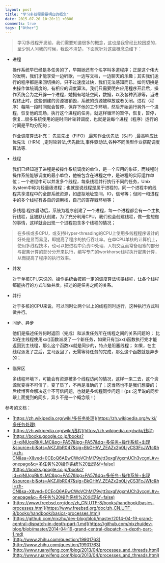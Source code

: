 ```yaml
---
layout: post
title: "学习多线程需要明白的概念"
date: 2015-07-20 10:20:11 +0800
comments: true
tags: ["Other"]
---
```


> 学习多线程开发前，我们需要知道很多的概念，这也是我曾经比较困惑的，至少别人问我的时候，我说不清楚，下面就针对这些概念总结下：

* 进程

    操作系统早已经是多任务的了，早期她还有个名字叫多道程序；正是这个伟大的发明，我们才能享受一边听歌，一边写文档，一边聊天的乐趣；其实我们运行的程序都是来回切换的，只不过速度过快，我们无法感知而已，如何切换是由操作体统调度的，有相应的调度算法。我们只需要明白应用程序开启后，操作系统会为之开辟一个进程，她拥有地址空间，数据，以及各种资源等，当进程终止时，这些创建的资源被销毁，系统的资源被释放或者关闭。进程（程序）每隔一段时间就会暂停，保存下他的工作环境，然后开始运行另外一个进程，恢复他的现场，执行这个进程的任务，就这样循环的暂停，恢复，暂停，恢复...很多系统使用的是时间片轮转调度，也就是说每个进程（程序）运行的时间是平均分配的；

    作业调度算法补充：
    先进先出（FIFO）,最短作业优先法（SJF）,最高响应比优先法（HRN）,定时轮转法,优先数法,事件驱动法,各种不同类型作业搭配调度算法等.

* 线程

    我们已经知道了进程是被操作系统调度的单位，是一个应用的象征，而线程时操作系统能够调度的最小单位，他被包含在进程之中，是进程的实际运作单位；一个进程中可以并发多个线程，每条线程并行执行不同的任务，Unix System中称为轻量级进程；也就是说线程是属于进程的，同一个进程中的线程共享进程中的全部系统资源，如虚拟地址空间，IO，信号等；但同一和进程中的多个线程有各自的调用栈，自己的寄存器环境等；

    多线程:程序启动后，系统为程序创建了一个进程，每一个进程都会有一个主执行线程，且被默认创建，为了充分利用CPU，我们也会创建线程，做一些想做的事情，这样就会出现一个进程包含多个线程的情况；

> 在多核或多CPU，或支持Hyper-threading的CPU上使用多线程程序设计的好处是显而易见，即提高了程序的执行吞吐率。在单CPU单核的计算机上，使用多线程技术，也可以把进程中负责IO处理、人机交互而常备阻塞的部分与密集计算的部分分开来执行，编写专门的workhorse线程执行密集计算，从而提高了程序的执行效率。

* 并发

    对于单核CPU来说的，操作系统会按照一定的调度算法切换线程，让各个线程都能执行的方式叫做并发。描述的是任务之间的关系。

* 并行

    对于多核的CPU来说，可以同时让两个以上的线程同时运行，这种执行方式叫做并行。

* 同步、异步

    他们是描述任务何时返回（完成）和派发任务所在线程之间的关系问题的；
    比如在主线程使用xx()函数派发了一个新任务，如果只有当xx()函数执行完才能返回到主线程，那么这个函数xx就是同步的，特点是阻塞线程；
    如果，在主线程派发了之后，立马返回了，无需等待任务的完成，那么这个函数就是异步的；

* 临界区

    多线程环境下，可能会有资源被多个线程访问的情况，这样一来二去，这个资源就变得不可信了，变了质了，不再是准确的了；这当然也不是我们想要的；后续博客会解决这个不可信问题，也就是多线程同步问题！(ps :这里说的同步跟上面提到的同步，异步不是一个概念哦！)

参考的文档：

* [https://zh.wikipedia.org/wiki/多任务处理](https://zh.wikipedia.org/wiki/多任务处理)
* [https://zh.wikipedia.org/wiki/线程](https://zh.wikipedia.org/wiki/线程)
* [https://books.google.co.jp/books?id=qjNUgoRkXLMC&pg=PA57&lpg=PA57&dq=多任务+操作系统+出现&source=bl&ots=AKZJIbR047&sig=BkOHhV_ZEAZx2p0LjyCS3FcJWfc&hl=zh-CN&sa=X&ved=0CEoQ6AEwCWoVChMI79yjtt3oxgIVgxmUCh3vcgnL#v=onepage&q=多任务%20操作系统%20出现&f=false](https://books.google.co.jp/books?id=qjNUgoRkXLMC&pg=PA57&lpg=PA57&dq=多任务+操作系统+出现&source=bl&ots=AKZJIbR047&sig=BkOHhV_ZEAZx2p0LjyCS3FcJWfc&hl=zh-CN&sa=X&ved=0CEoQ6AEwCWoVChMI79yjtt3oxgIVgxmUCh3vcgnL#v=onepage&q=多任务%20操作系统%20出现&f=false)
* [https://www.freebsd.org/doc/zh_CN.UTF-8/books/handbook/basics-processes.html](https://www.freebsd.org/doc/zh_CN.UTF-8/books/handbook/basics-processes.html)
* [https://github.com/nixzhu/dev-blog/blob/master/2014-04-19-grand-central-dispatch-in-depth-part-1.md](https://github.com/nixzhu/dev-blog/blob/master/2014-04-19-grand-central-dispatch-in-depth-part-1.md)
* [http://www.zhihu.com/question/19901763](http://www.zhihu.com/question/19901763)
* [http://www.ruanyifeng.com/blog/2013/04/processes_and_threads.html](http://www.ruanyifeng.com/blog/2013/04/processes_and_threads.html)
